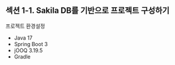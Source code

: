 ## 섹션 1-1. Sakila DB를 기반으로 프로젝트 구성하기

프로젝트 환경설정 

- Java 17
- Spring Boot 3
- jOOQ 3.19.5 
- Gradle
